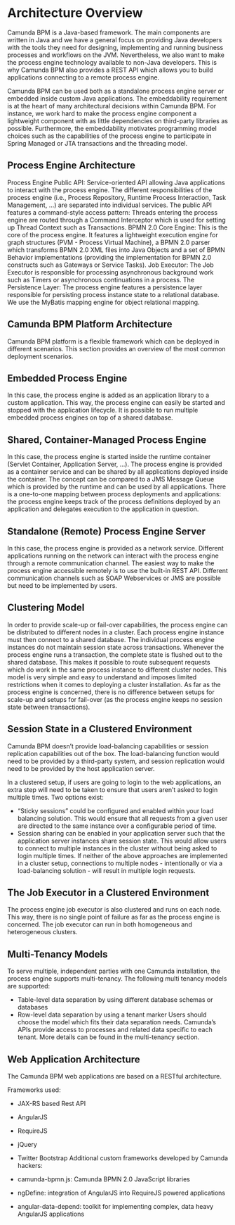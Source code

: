 # Architecture Overview
Camunda BPM is a Java-based framework. The main components are written in Java and we have a general focus on providing Java developers with the tools they need for designing, implementing and running business processes and workflows on the JVM. Nevertheless, we also want to make the process engine technology available to non-Java developers. This is why Camunda BPM also provides a REST API which allows you to build applications connecting to a remote process engine.

Camunda BPM can be used both as a standalone process engine server or embedded inside custom Java applications. The embeddability requirement is at the heart of many architectural decisions within Camunda BPM. For instance, we work hard to make the process engine component a lightweight component with as little dependencies on third-party libraries as possible. Furthermore, the embeddability motivates programming model choices such as the capabilities of the process engine to participate in Spring Managed or JTA transactions and the threading model.

## Process Engine Architecture
Process Engine Public API: Service-oriented API allowing Java applications to interact with the process engine. The different responsibilities of the process engine (i.e., Process Repository, Runtime Process Interaction, Task Management, …) are separated into individual services. The public API features a command-style access pattern: Threads entering the process engine are routed through a Command Interceptor which is used for setting up Thread Context such as Transactions.
BPMN 2.0 Core Engine: This is the core of the process engine. It features a lightweight execution engine for graph structures (PVM - Process Virtual Machine), a BPMN 2.0 parser which transforms BPMN 2.0 XML files into Java Objects and a set of BPMN Behavior implementations (providing the implementation for BPMN 2.0 constructs such as Gateways or Service Tasks).
Job Executor: The Job Executor is responsible for processing asynchronous background work such as Timers or asynchronous continuations in a process.
The Persistence Layer: The process engine features a persistence layer responsible for persisting process instance state to a relational database. We use the MyBatis mapping engine for object relational mapping.

## Camunda BPM Platform Architecture
Camunda BPM platform is a flexible framework which can be deployed in different scenarios. This section provides an overview of the most common deployment scenarios.

## Embedded Process Engine
In this case, the process engine is added as an application library to a custom application. This way, the process engine can easily be started and stopped with the application lifecycle. It is possible to run multiple embedded process engines on top of a shared database.

## Shared, Container-Managed Process Engine
In this case, the process engine is started inside the runtime container (Servlet Container, Application Server, …). The process engine is provided as a container service and can be shared by all applications deployed inside the container. The concept can be compared to a JMS Message Queue which is provided by the runtime and can be used by all applications. There is a one-to-one mapping between process deployments and applications: the process engine keeps track of the process definitions deployed by an application and delegates execution to the application in question.

## Standalone (Remote) Process Engine Server
In this case, the process engine is provided as a network service. Different applications running on the network can interact with the process engine through a remote communication channel. The easiest way to make the process engine accessible remotely is to use the built-in REST API. Different communication channels such as SOAP Webservices or JMS are possible but need to be implemented by users.

## Clustering Model
In order to provide scale-up or fail-over capabilities, the process engine can be distributed to different nodes in a cluster. Each process engine instance must then connect to a shared database.
The individual process engine instances do not maintain session state across transactions. Whenever the process engine runs a transaction, the complete state is flushed out to the shared database. This makes it possible to route subsequent requests which do work in the same process instance to different cluster nodes. This model is very simple and easy to understand and imposes limited restrictions when it comes to deploying a cluster installation. As far as the process engine is concerned, there is no difference between setups for scale-up and setups for fail-over (as the process engine keeps no session state between transactions).

## Session State in a Clustered Environment
Camunda BPM doesn’t provide load-balancing capabilities or session replication capabilities out of the box. The load-balancing function would need to be provided by a third-party system, and session replication would need to be provided by the host application server.

In a clustered setup, if users are going to login to the web applications, an extra step will need to be taken to ensure that users aren’t asked to login multiple times. Two options exist:
* “Sticky sessions” could be configured and enabled within your load balancing solution. This would ensure that all requests from a given user are directed to the same instance over a configurable period of time.
* Session sharing can be enabled in your application server such that the application server instances share session state. This would allow users to connect to multiple instances in the cluster without being asked to login multiple times.
If neither of the above approaches are implemented in a cluster setup, connections to multiple nodes - intentionally or via a load-balancing solution - will result in multiple login requests.

## The Job Executor in a Clustered Environment
The process engine job executor is also clustered and runs on each node. This way, there is no single point of failure as far as the process engine is concerned. The job executor can run in both homogeneous and heterogeneous clusters.

## Multi-Tenancy Models
To serve multiple, independent parties with one Camunda installation, the process engine supports multi-tenancy. The following multi tenancy models are supported:

* Table-level data separation by using different database schemas or databases
* Row-level data separation by using a tenant marker
Users should choose the model which fits their data separation needs. Camunda’s APIs provide access to processes and related data specific to each tenant. More details can be found in the multi-tenancy section.

## Web Application Architecture
The Camunda BPM web applications are based on a RESTful architecture.

Frameworks used:

* JAX-RS based Rest API
* AngularJS
* RequireJS
* jQuery
* Twitter Bootstrap
Additional custom frameworks developed by Camunda hackers:

* camunda-bpmn.js: Camunda BPMN 2.0 JavaScript libraries
* ngDefine: integration of AngularJS into RequireJS powered applications
* angular-data-depend: toolkit for implementing complex, data heavy AngularJS applications
